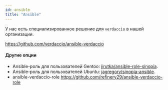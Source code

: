 ```yaml
---
id: ansible
title: "Ansible"
---
```


У нас есть специализированное решение для `verdaccio` в нашей организации.

<https://github.com/verdaccio/ansible-verdaccio>

#### Другие опции

* Ansible-роль для пользователей Gentoo: [jirutka/ansible-role-sinopia](https://github.com/jirutka/ansible-role-sinopia).
* Ansible-роль для пользователей Ubuntu: [jagregory/sinopia-ansible](https://github.com/jagregory/sinopia-ansible).
* ansible-verdaccio-role <https://github.com/refinery29/ansible-verdaccio-role>